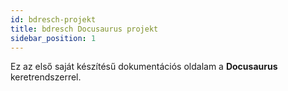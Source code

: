 ```yaml
---
id: bdresch-projekt
title: bdresch Docusaurus projekt
sidebar_position: 1
---
```


Ez az első saját készítésű dokumentációs oldalam a **Docusaurus** keretrendszerrel.
